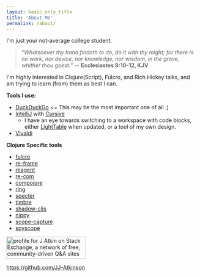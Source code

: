 ```yaml
---
layout: basic_only_title
title: 'About Me'
permalink: /about/
---
```


I'm just your not-average college student.

> "*Whatsoever thy hand findeth to do, do it with thy might; for there is no work, nor device, nor knowledge, nor wisdom, in the grave, whither thou goest.*" -- **Ecclesiastes 9:10-12, KJV**

I'm highly interested in Clojure(Script), Fulcro, and Rich Hickey talks, and am trying to learn (from) them as best I can. 

**Tools I use:**

 - [DuckDuckGo](https://duckduckgo.com) <= This may be the most important one of all ;)
 - [IntelliJ](http://www.jetbrains.com/idea/) with [Cursive](https://cursive-ide.com)
   - I have an eye towards switching to a workspace with code blocks, either [LightTable](http://lighttable.com) when updated, or a tool of my own design. 
 - [Vivaldi](https://vivaldi.com/)
 
**Clojure Specific tools**
 - [fulcro](https://fulcro.fulcrologic.com)
 - [re-frame](https://github.com/Day8/re-frame)
 - [reagent](https://github.com/reagent-project/reagent)
 - [re-com](https://github.com/Day8/re-com)
 - [compojure](https://github.com/weavejester/compojure)
 - [ring](https://github.com/ring-clojure/ring)
 - [specter](https://github.com/nathanmarz/specter)
 - [timbre](https://github.com/ptaoussanis/timbre)
 - [shadow-cljs](https://github.com/thheller/shadow-cljs)
 - [nippy](https://github.com/ptaoussanis/nippy)
 - [scope-capture](https://github.com/vvvvalvalval/scope-capture)
 - [spyscope](https://github.com/dgrnbrg/spyscope)

<a href="http://stackexchange.com/users/5956954">
<img src="http://stackexchange.com/users/flair/5956954.png" width="208" height="58" alt="profile for J Atkin on Stack Exchange, a network of free, community-driven Q&amp;A sites" title="profile for J Atkin on Stack Exchange, a network of free, community-driven Q&amp;A sites">
</a>

<https://github.com/JJ-Atkinson>